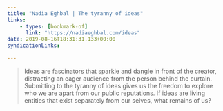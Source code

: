 ```yaml
---
title: "Nadia Eghbal | The tyranny of ideas"
links:
    - types: [bookmark-of]
      link: "https://nadiaeghbal.com/ideas"
date: 2019-08-16T18:31:31.133+00:00
syndicationLinks:

---
```


> Ideas are fascinators that sparkle and dangle in front of the creator, distracting an eager audience from the person behind the curtain. Submitting to the tyranny of ideas gives us the freedom to explore who we are apart from our public reputations. If ideas are living entities that exist separately from our selves, what remains of us?